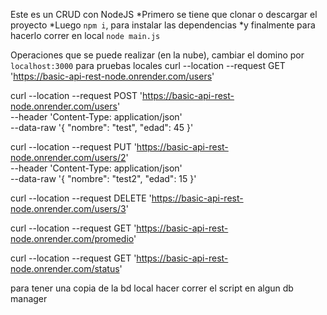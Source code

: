 Este es un CRUD con NodeJS
*Primero se tiene que clonar o descargar el proyecto
*Luego `npm i`, para instalar las dependencias
*y finalmente para hacerlo correr en local `node main.js`

Operaciones que se puede realizar (en la nube), cambiar el domino por `localhost:3000` para pruebas locales
curl --location --request GET 'https://basic-api-rest-node.onrender.com/users'

curl --location --request POST 'https://basic-api-rest-node.onrender.com/users' \
--header 'Content-Type: application/json' \
--data-raw '{
    "nombre": "test",
    "edad": 45
}'

curl --location --request PUT 'https://basic-api-rest-node.onrender.com/users/2' \
--header 'Content-Type: application/json' \
--data-raw '{
    "nombre": "test2",
    "edad": 15
}'

curl --location --request DELETE 'https://basic-api-rest-node.onrender.com/users/3'

curl --location --request GET 'https://basic-api-rest-node.onrender.com/promedio'

curl --location --request GET 'https://basic-api-rest-node.onrender.com/status'


para tener una copia de la bd local hacer correr el script en algun db manager
